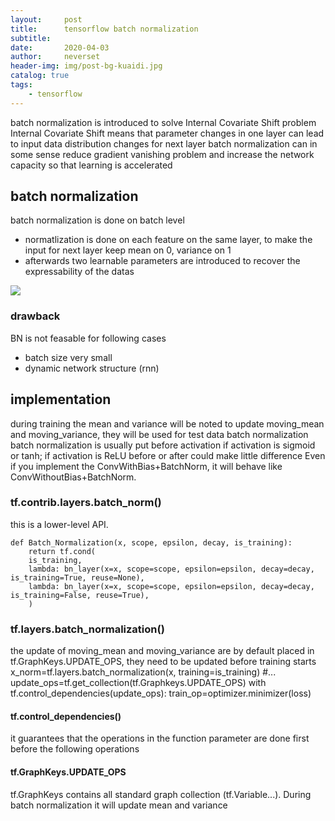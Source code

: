 ```yaml
---
layout:     post
title:      tensorflow batch normalization
subtitle:   
date:       2020-04-03
author:     neverset
header-img: img/post-bg-kuaidi.jpg
catalog: true
tags:
    - tensorflow
---
```


batch normalization is introduced to solve Internal Covariate Shift problem
Internal Covariate Shift means that parameter changes in one layer can lead to input data distribution changes for next layer
batch normalization can in some sense reduce gradient vanishing problem and increase the network capacity so that learning is accelerated

## batch normalization

batch normalization is done on batch level

* normatlization is done on each feature on the same layer, to make the input for next layer keep mean on 0, variance on 1
* afterwards two learnable parameters are introduced to recover the expressability of the datas

![](https://raw.githubusercontent.com/neverset123/cloudimg/master/Img20200403133804.png)

### drawback

BN is not feasable for following cases

* batch size very small
* dynamic network structure (rnn)


## implementation

during training the mean and variance will be noted to update moving_mean and moving_variance, they will be used for test data batch normalization
batch normalization is usually put before activation if activation is sigmoid or tanh; if activation is ReLU before or after  could make little difference
Even if you implement the ConvWithBias+BatchNorm, it will behave like ConvWithoutBias+BatchNorm.

### tf.contrib.layers.batch_norm()
this is a lower-level API.

    def Batch_Normalization(x, scope, epsilon, decay, is_training):
        return tf.cond(
        is_training,
        lambda: bn_layer(x=x, scope=scope, epsilon=epsilon, decay=decay, is_training=True, reuse=None),
        lambda: bn_layer(x=x, scope=scope, epsilon=epsilon, decay=decay, is_training=False, reuse=True),
        )


### tf.layers.batch_normalization()

the update of moving_mean and moving_variance are by default placed in tf.GraphKeys.UPDATE_OPS, they need to be updated before training starts
    x_norm=tf.layers.batch_normalization(x, training=is_training)
    #...
    update_ops=tf.get_collection(tf.Graphkeys.UPDATE_OPS)
    with tf.control_dependencies(update_ops):
        train_op=optimizer.minimizer(loss)

#### tf.control_dependencies()
it guarantees that the operations in the function parameter are done first before the following operations 

#### tf.GraphKeys.UPDATE_OPS

tf.GraphKeys contains all standard graph collection (tf.Variable...). During batch normalization it will update mean and variance